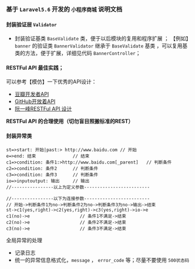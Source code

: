 ### 基于 `Laravel5.6` 开发的 `小程序商城` 说明文档
#### 封装验证层 `Validator` 
* 封装验证基类 `BaseValidate` 类，便于以后模块的复用和程序扩展 ； 
【例如】`banner` 的验证类 `BannerValidator` 继承于 `BaseValidate` 基类 ，可以复用基类的方法，便于扩展，详细见代码 `BannerController`；
#### RESTFul API 最佳实践；
可以参考【模仿】一下优秀的API设计：
* [豆瓣开发者API](https://developers.douban.com/wiki/?title=api_v2)
* [GitHub开放着API](https://developer.github.com/v3/)
* [阮一峰RESTFul API 设计](http://www.ruanyifeng.com/blog/2014/05/restful_api)    

**RESTFul API 的合理使用（切勿盲目照搬标准的REST）**
#### 封装异常类
```flow                     // 流程
st=>start: 开始|past:> http://www.baidu.com // 开始
e=>end: 结束              // 结束
c1=>condition: 条件1:>http://www.baidu.com[_parent]   // 判断条件
c2=>condition: 条件2      // 判断条件
c3=>condition: 条件3      // 判断条件
io=>inputoutput: 输出     // 输出
//----------------以上为定义参数-------------------------

//----------------以下为连接参数-------------------------
// 开始->判断条件1为no->判断条件2为no->判断条件3为no->输出->结束
st->c1(yes,right)->c2(yes,right)->c3(yes,right)->io->e
c1(no)->e                   // 条件1不满足->结束
c2(no)->e                   // 条件2不满足->结束
c3(no)->e                   // 条件3不满足->结束
```

全局异常的处理
* 记录日志
* 统一的异常信息格式化，`message` ， `error_code` 等；尽量不要使用 `500状态码` 